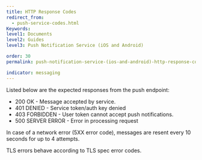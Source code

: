 ```yaml
---
title: HTTP Response Codes
redirect_from:
  - push-service-codes.html
Keywords:
level1: Documents
level2: Guides
level3: Push Notification Service (iOS and Android)

order: 30
permalink: push-notification-service-(ios-and-android)-http-response-codes.html

indicator: messaging
---
```


Listed below are the expected responses from the push endpoint:

- 200 OK - Message accepted by service.
- 401 DENIED - Service token/auth key denied
- 403 FORBIDDEN - User token cannot accept push notifications.
- 500 SERVER ERROR - Error in processing request

In case of a network error (5XX error code), messages are resent every 10 seconds for up to 4
attempts.

TLS errors behave according to TLS spec error codes.